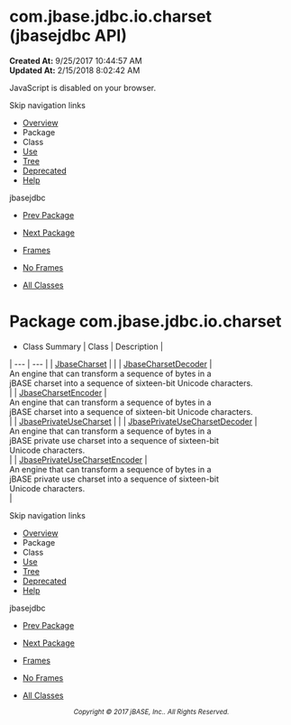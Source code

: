 # com.jbase.jdbc.io.charset (jbasejdbc   API)

**Created At:** 9/25/2017 10:44:57 AM  
**Updated At:** 2/15/2018 8:02:42 AM  

<script type="text/javascript"><!--
    try {
        if (location.href.indexOf('is-external=true') == -1) {
            parent.document.title="com.jbase.jdbc.io.charset (jbasejdbc   API)";
        }
    }
    catch(err) {
    }
//--></script><noscript><div>JavaScript is disabled on your browser.</div></noscript><!-- ========= START OF TOP NAVBAR ======= -->
<!--   -->
Skip navigation links
<!--   -->
- [Overview](../../../../../overview-summary.html)
- Package
- Class
- [Use](/39233-charset/com_jbase_jdbc_io_charset_package-use)
- [Tree](/39233-charset/com_jbase_jdbc_io_charset_package-tree)
- [Deprecated](../../../../../deprecated-list.html)
- [Help](../../../../../help-doc.html)


jbasejdbc <br>

- [Prev Package](/39232-io/com_jbase_jdbc_io_package-summary)
- [Next Package](/39236-exception/com_jbase_jdbc_io_exception_package-summary)


- [Frames](../../../../../index.html?com/jbase/jdbc/io/charset//39233-charset/com_jbase_jdbc_io_charset_package-summary)
- [No Frames](/39233-charset/com_jbase_jdbc_io_charset_package-summary)


- [All Classes](../../../../../allclasses-noframe.html)


<script type="text/javascript"><!--
  allClassesLink = document.getElementById("allclasses_navbar_top");
  if(window==top) {
    allClassesLink.style.display = "block";
  }
  else {
    allClassesLink.style.display = "none";
  }
  //--></script>
<!--   -->
<!-- ========= END OF TOP NAVBAR ========= -->
# Package com.jbase.jdbc.io.charset

- <caption><span>Class Summary</span><span class="tabEnd"> </span></caption>| Class | Description |
| --- | --- |
| [JbaseCharset](/39233-charset/com_jbase_jdbc_io_charset_JbaseCharset "class in com.jbase.jdbc.io.charset") |   |
| [JbaseCharsetDecoder](/39233-charset/com_jbase_jdbc_io_charset_JbaseCharsetDecoder "class in com.jbase.jdbc.io.charset") | <br>An engine that can transform a sequence of bytes in a<br> jBASE charset into a sequence of sixteen-bit Unicode characters.<br> |
| [JbaseCharsetEncoder](/39233-charset/com_jbase_jdbc_io_charset_JbaseCharsetEncoder "class in com.jbase.jdbc.io.charset") | <br>An engine that can transform a sequence of bytes in a<br> jBASE charset into a sequence of sixteen-bit Unicode characters.<br> |
| [JbasePrivateUseCharset](/39233-charset/com_jbase_jdbc_io_charset_JbasePrivateUseCharset "class in com.jbase.jdbc.io.charset") |   |
| [JbasePrivateUseCharsetDecoder](/39233-charset/com_jbase_jdbc_io_charset_JbasePrivateUseCharsetDecoder "class in com.jbase.jdbc.io.charset") | <br>An engine that can transform a sequence of bytes in a<br> jBASE private use charset into a sequence of sixteen-bit<br> Unicode characters.<br> |
| [JbasePrivateUseCharsetEncoder](/39233-charset/com_jbase_jdbc_io_charset_JbasePrivateUseCharsetEncoder "class in com.jbase.jdbc.io.charset") | <br>An engine that can transform a sequence of bytes in a<br> jBASE private use charset into a sequence of sixteen-bit<br> Unicode characters.<br> |
<!-- ======= START OF BOTTOM NAVBAR ====== -->
<!--   -->
Skip navigation links
<!--   -->
- [Overview](../../../../../overview-summary.html)
- Package
- Class
- [Use](/39233-charset/com_jbase_jdbc_io_charset_package-use)
- [Tree](/39233-charset/com_jbase_jdbc_io_charset_package-tree)
- [Deprecated](../../../../../deprecated-list.html)
- [Help](../../../../../help-doc.html)


jbasejdbc <br>

- [Prev Package](/39232-io/com_jbase_jdbc_io_package-summary)
- [Next Package](/39236-exception/com_jbase_jdbc_io_exception_package-summary)


- [Frames](../../../../../index.html?com/jbase/jdbc/io/charset//39233-charset/com_jbase_jdbc_io_charset_package-summary)
- [No Frames](/39233-charset/com_jbase_jdbc_io_charset_package-summary)


- [All Classes](../../../../../allclasses-noframe.html)


<script type="text/javascript"><!--
  allClassesLink = document.getElementById("allclasses_navbar_bottom");
  if(window==top) {
    allClassesLink.style.display = "block";
  }
  else {
    allClassesLink.style.display = "none";
  }
  //--></script>
<!--   -->
<!-- ======== END OF BOTTOM NAVBAR ======= -->
<small>			<center>			<i>Copyright © 2017 jBASE, Inc.. All Rights Reserved.</i>		</center></small>
